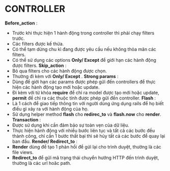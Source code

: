 # CONTROLLER

**Before_action** :
- Trước khi thực hiện 1 hành động trong controller thì phải chạy filters trước.
- Các filters được kế thừa.
- Có thể tạm dừng chu kì đang được yêu cầu nếu không thỏa mãn các filters.
- Có thể sử dụng các options **Only/ Except** để giới hạn các hành động được filters.
**Skip_action** :
- Bỏ qua filters cho các hành động được chọn.
- Thường đi kèm với **Only/ Except** .
**Strong params** :
- Dùng để  giới hạn các params được phép gửi đến controllers để thực hiện các hành động tạo mới hoặc update.
- Đi kèm với từ khóa **require** để chỉ ra model được tạo mới hoặc update, **permit** để chỉ ra các thuộc tính được phép gửi đến controller.
**Flash** :
- Là 1 cách để giao tiếp thông tin với người dùng ứng dụng rails để họ biết điều gì xảy ra với hành động của họ.
- Sử dụng helper method **flash** cho **redirec_to** và **flash.now** cho **render**.
**Transaction** :
- Được sử dụng khi cần đảm bảo sự toàn vẹn của dữ liệu.
- Thực hiện hành động với nhiều bước liên tục và tất cả các bước đều thành công, chỉ cần 1 bước thất bại thì sẽ hủy tất cả các bước để quay lại ban đầu.
**Render/ Redirect_to** :
- **Render** dùng để tạo 1 phản hồi để gửi lại cho trình duyệt, thường là các file views.
- **Redirect_to** để gửi mã trạng thái chuyển hướng HTTP đến trình duyệt, thường là các url hoăc path.
